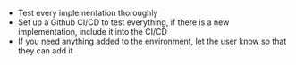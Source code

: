 - Test every implementation thoroughly
- Set up a Github CI/CD to test everything, if there is a new implementation, include it into the CI/CD
- If you need anything added to the environment, let the user know so that they can add it
